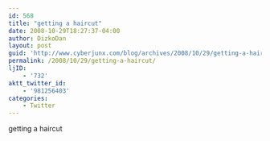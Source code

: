 ```yaml
---
id: 568
title: "getting a haircut"
date: 2008-10-29T18:27:37-04:00
author: DizkoDan
layout: post
guid: 'http://www.cyberjunx.com/blog/archives/2008/10/29/getting-a-haircut/'
permalink: /2008/10/29/getting-a-haircut/
ljID:
    - '732'
aktt_twitter_id:
    - '981256403'
categories:
    - Twitter
---
```


getting a haircut